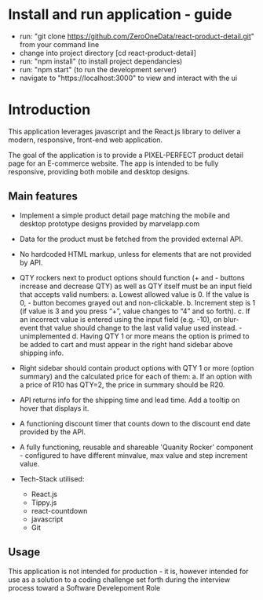 
# Install and run application - guide

- run: "git clone https://github.com/ZeroOneData/react-product-detail.git" from your command line 
- change into project directory [cd react-product-detail]
- run: "npm install"    (to install project dependancies)
- run: "npm start"      (to run the development server)
- navigate to "https://localhost:3000" to view and interact with the ui


# Introduction

This application leverages javascript and the React.js library to deliver a modern, responsive, front-end web application. 

The goal of the application is to provide a PIXEL-PERFECT product detail page for an E-commerce website. The app is intended to be fully responsive, providing both mobile and desktop designs.


## Main features

* Implement a simple product detail page matching the mobile and desktop prototype designs provided by marvelapp.com

* Data for the product must be fetched from the provided external API. 

* No hardcoded HTML markup, unless for elements that are not provided by API.

* QTY rockers next to product options should function (+ and - buttons increase and decrease QTY) as well as QTY itself must be an input field that 
accepts valid numbers:
    a. Lowest allowed value is 0. If the value is 0, - button becomes grayed out and non-clickable.
    b. Increment step is 1 (if value is 3 and you press “+”, value changes to “4” and so forth).
    c. If an incorrect value is entered using the input field (e.g. -10), on blur-event that value should
    change to the last valid value used instead. - unimplemented
    d. Having QTY 1 or more means the option is primed to be added to cart and must appear in the
    right hand sidebar above shipping info.

* Right sidebar should contain product options with QTY 1 or more (option summary) and the calculated price for each of them:
    a. If an option with a price of R10 has QTY=2, the price in summary should be R20.

* API returns info for the shipping time and lead time. Add a tooltip on hover that displays it.

* A functioning discount timer that counts down to the discount end date provided by the API.

* A fully functioning, reusable and shareable 'Quanity Rocker' component - configured to have different minvalue, max value and step increment value.

* Tech-Stack utilised:
    -   React.js
    -   Tippy.js
    -   react-countdown
    -   javascript
    -   Git

## Usage

This application is not intended for production - it is, however intended for use as a solution to a coding challenge set forth during the interview process toward a Software Develepoment Role